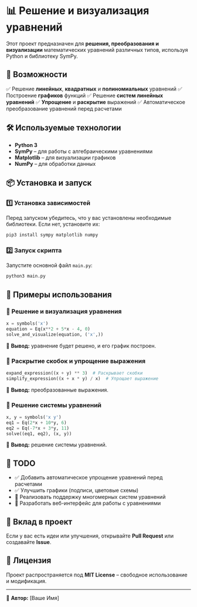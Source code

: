 # 📊 Решение и визуализация уравнений

Этот проект предназначен для **решения, преобразования и визуализации** математических уравнений различных типов, используя Python и библиотеку SymPy.

## 🚀 Возможности
✅ Решение **линейных**, **квадратных** и **полиномиальных** уравнений
✅ Построение **графиков** функций
✅ Решение **систем линейных уравнений**
✅ **Упрощение** и **раскрытие** выражений
✅ Автоматическое преобразование уравнений перед расчетами

## 🛠 Используемые технологии
- **Python 3**
- **SymPy** – для работы с алгебраическими уравнениями
- **Matplotlib** – для визуализации графиков
- **NumPy** – для обработки данных

## 📦 Установка и запуск
### 1️⃣ Установка зависимостей
Перед запуском убедитесь, что у вас установлены необходимые библиотеки. Если нет, установите их:
```sh
pip3 install sympy matplotlib numpy
```

### 2️⃣ Запуск скрипта
Запустите основной файл `main.py`:
```sh
python3 main.py
```

## 🔹 Примеры использования

### 📌 Решение и визуализация уравнения
```python
x = symbols('x')
equation = Eq(x**2 + 5*x - 4, 0)
solve_and_visualize(equation, ('x',))
```
📌 **Вывод:** уравнение будет решено, и его график построен.

### 📌 Раскрытие скобок и упрощение выражения
```python
expand_expression((x + y) ** 3)  # Раскрывает скобки
simplify_expression((x + x * y) / x)  # Упрощает выражение
```
📌 **Вывод:** преобразованные выражения.

### 📌 Решение системы уравнений
```python
x, y = symbols('x y')
eq1 = Eq(2*x + 10*y, 6)
eq2 = Eq(-7*x + 3*y, 11)
solve((eq1, eq2), (x, y))
```
📌 **Вывод:** решение системы уравнений.

## 🎯 TODO
- ✅ Добавить автоматическое упрощение уравнений перед расчетами
- ✅ Улучшить графики (подписи, цветовые схемы)
- 🔲 Реализовать поддержку многомерных систем уравнений
- 🔲 Разработать веб-интерфейс для работы с уравнениями

## 🤝 Вклад в проект
Если у вас есть идеи или улучшения, открывайте **Pull Request** или создавайте **Issue**.

## 📝 Лицензия
Проект распространяется под **MIT License** – свободное использование и модификация.

---
🚀 **Автор:** [Ваше Имя]

